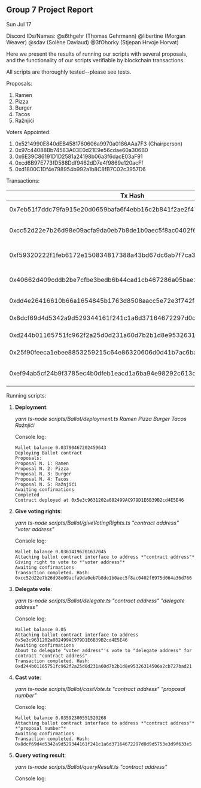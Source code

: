 ## Group 7 Project Report

Sun Jul 17

Discord IDs/Names: @s6thgehr (Thomas Gehrmann) @libertine (Morgan Weaver) @sdav (Solène Daviaud) @3fOhorky (Stjepan Hrvoje Horvat)

Here we present the results of running our scripts with several proposals, and the functionality of our scripts verifiable by blockchain transactions.

All scripts are thoroughly tested--please see tests.

Proposals:

1. Ramen
2. Pizza
3. Burger
4. Tacos
5. Ražnjići

Voters Appointed:

1. 0x5214990E840dEB4581760606a9970a0186AAa7F3 (Chairperson)
2. 0x97c44088Bb74583A03E0d21E9e56cdae60a306B0
3. 0x6E39C86191D1D2581a24198b06a3f6dacE03aF91
4. 0xcd6B97E773fD588Ddf9462dD7e4f9869e120acFf
5. 0xd1800C1Df4e798954b992a1b8C8fB7C02c3957D6

Transactions:

| Tx Hash                                                            | From                                       | To  | Action            | Notes             |
| ------------------------------------------------------------------ | ------------------------------------------ | --- | ----------------- | ----------------- |
| 0x7eb51f7ddc79fa915e20d0659bafa6f4ebb16c2b841f2ae2f479c2ae39dc3ec3 | 0x5214990E840dEB4581760606a9970a0186AAa7F3 |     | run deployment.ts | Contract Creation |
|0xcc52d22e7b26d98e09acfa9da0eb7b8de1b0aec5f8ac0402f6975d064a36d766|0x5214990E840dEB4581760606a9970a0186AAa7F3|0x5e3c9631202a082499AC979D1E6B39B2cd4E5E46|run giveVotingRights.ts|Giving voting rights|
|0xf59320222f1feb6172e150834817388a43bd67dc6ab7f7ca325fe4fb777b907e|0x5214990E840dEB4581760606a9970a0186AAa7F3|0x5e3c9631202a082499AC979D1E6B39B2cd4E5E46|run giveVotingRights.ts|Giving voting rights|
|0x40662d409cddb2be7cfbe3bedb6b44cad1cb467286a05bae1031c7aa92c57dc1|0x5214990E840dEB4581760606a9970a0186AAa7F3|0x5e3c9631202a082499AC979D1E6B39B2cd4E5E46|run giveVotingRights.ts|Giving voting rights|
|0xdd4e26416610b66a1654845b1763d8508aacc5e72e3f742fa86094137c6b6d3a|0x6e39c86191d1d2581a24198b06a3f6dace03af91|0x5e3c9631202a082499AC979D1E6B39B2cd4E5E46|run castVote.ts|Vote on proposal|
|0x8dcf69d4d5342a9d529344161f241c1a6d37164672297d0d9d5753e3d9f633e5|0x5214990e840deb4581760606a9970a0186aaa7f3|0x5e3c9631202a082499AC979D1E6B39B2cd4E5E46|run castVote.ts|Vote on proposal|
|0xd244b01165751fc962f2a25d0d231a60d7b2b1d8e95326314506a2cb727bad21|0x97c44088Bb74583A03E0d21E9e56cdae60a306B0|0x5e3c9631202a082499AC979D1E6B39B2cd4E5E46|run delegate.ts|Delegate vote| 
|0x25f90feeca1ebee8853259215c64e86320606d0d41b7ac6bad3440892ca78a57|0xcd6b97e773fd588ddf9462dd7e4f9869e120acff|0x5e3c9631202a082499ac979d1e6b39b2cd4e5e46|run castVote.ts|Vote on proposal|
|0xef94ab5cf24b9f3785ec4b0dfeb1eacd1a6ba94e98292c613caeb0c0242119cc|0x5214990E840dEB4581760606a9970a0186AAa7F3|0x5e3c9631202a082499ac979d1e6b39b2cd4e5e46|run castVote.ts|Giving voting rights|

Running scripts:

1. **Deployment**:

   *yarn ts-node scripts/Ballot/deployment.ts Ramen Pizza Burger Tacos Ražnjići*
   
   Console log:
   ```
   Wallet balance 0.03790467202459643
   Deploying Ballot contract
   Proposals:
   Proposal N. 1: Ramen
   Proposal N. 2: Pizza
   Proposal N. 3: Burger
   Proposal N. 4: Tacos
   Proposal N. 5: Ražnjići
   Awaiting confirmations
   Completed
   Contract deployed at 0x5e3c9631202a082499AC979D1E6B39B2cd4E5E46
   ```

2. **Give voting rights**:

   *yarn ts-node scripts/Ballot/giveVotingRights.ts "contract address" "voter address"*
   
   Console log:
   ```
   Wallet balance 0.03614196201637045
   Attaching ballot contract interface to address *"contract address"*
   Giving right to vote to *"voter address"*
   Awaiting confirmations
   Transaction completed. Hash: 0xcc52d22e7b26d98e09acfa9da0eb7b8de1b0aec5f8ac0402f6975d064a36d766
   ```
   
3. **Delegate vote**:

   *yarn ts-node scripts/Ballot/delegate.ts "contract address" "delegate address"*
   
   Console log:
   ```
   Wallet balance 0.05
   Attaching ballot contract interface to address 0x5e3c9631202a082499AC979D1E6B39B2cd4E5E46
   Awaiting confirmations
   About to delegate "voter address"'s vote to "delegate address" for contract "contract address"
   Transaction completed. Hash: 0xd244b01165751fc962f2a25d0d231a60d7b2b1d8e95326314506a2cb727bad21
   ```
   
4. **Cast vote**:

   *yarn ts-node scripts/Ballot/castVote.ts "contract address" "proposal number"*
   
   Console log:
   ```
   Wallet balance 0.03592300551520268
   Attaching ballot contract interface to address *"contract address"* *"proposal number"*
   Awaiting confirmations
   Transaction completed. Hash: 0x8dcf69d4d5342a9d529344161f241c1a6d37164672297d0d9d5753e3d9f633e5
   ```
   
4. **Query voting result**:

   *yarn ts-node scripts/Ballot/queryResult.ts "contract address"*
   
   Console log:

